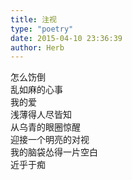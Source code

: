 ```yaml
---  
title: 注视  
type: "poetry"  
date: 2015-04-10 23:36:39  
author: Herb  
---  
```

怎么饬倒  
乱如麻的心事  
我的爱  
浅薄得人尽皆知  
从乌青的眼圈惊醒  
迎接一个明亮的对视  
我的脑袋怂得一片空白  
近乎于痴  
